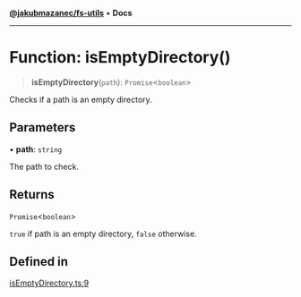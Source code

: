 [**@jakubmazanec/fs-utils**](../README.md) • **Docs**

---

# Function: isEmptyDirectory()

> **isEmptyDirectory**(`path`): `Promise`\<`boolean`\>

Checks if a path is an empty directory.

## Parameters

• **path**: `string`

The path to check.

## Returns

`Promise`\<`boolean`\>

`true` if path is an empty directory, `false` otherwise.

## Defined in

[isEmptyDirectory.ts:9](https://github.com/jakubmazanec/tools/blob/1c4f0471e4ca7ee64c14124101a8ac795175e9bf/packages/fs-utils/source/isEmptyDirectory.ts#L9)
